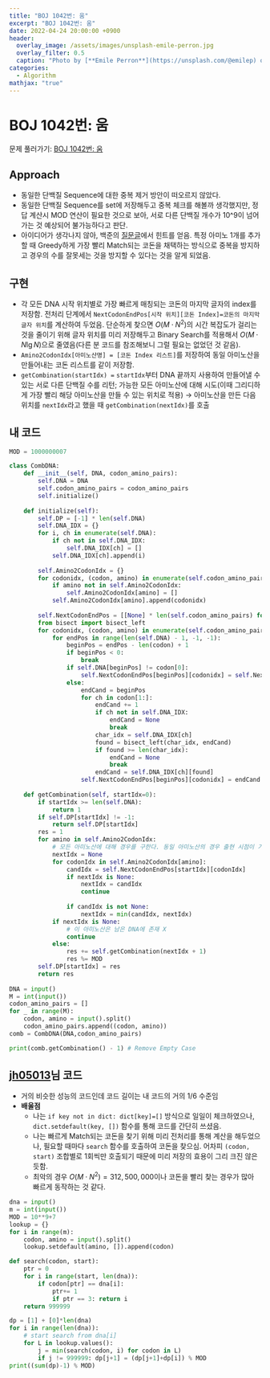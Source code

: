 ```yaml
---
title: "BOJ 1042번: 움"
excerpt: "BOJ 1042번: 움"
date: 2022-04-24 20:00:00 +0900
header:
  overlay_image: /assets/images/unsplash-emile-perron.jpg
  overlay_filter: 0.5
  caption: "Photo by [**Emile Perron**](https://unsplash.com/@emilep) on [**Unsplash**](https://unsplash.com/)"
categories:
  - Algorithm
mathjax: "true"
---
```

# BOJ 1042번: 움

문제 풀러가기: [BOJ 1042번: 움](https://www.acmicpc.net/problem/1042)

## Approach

- 동일한 단백질 Sequence에 대한 중복 제거 방안이 떠오르지 않았다.
- 동일한 단백질 Sequence를 set에 저장해두고 중복 체크를 해볼까 생각했지만, 정답 계산시 MOD 연산이 필요한 것으로 보아, 서로 다른 단백질 개수가 10^9이 넘어가는 것 예상되어 불가능하다고 판단.
- 아이디어가 생각나지 않아, 백준의 [질문글](https://www.acmicpc.net/board/view/55295)에서 힌트를 얻음. 특정 아미노 1개를 추가할 때 Greedy하게 가장 빨리 Match되는 코돈을 채택하는 방식으로 중복을 방지하고 경우의 수를 잘못세는 것을 방지할 수 있다는 것을 알게 되었음.

## 구현

- 각 모든 DNA 시작 위치별로 가장 빠르게 매칭되는 코돈의 마지막 글자의 index를 저장함. 전처리 단계에서 `NextCodonEndPos[시작 위치][코돈 Index]=코돈의 마지막 글자 위치`를 계산하여 두었음. 단순하게 찾으면 $O(M \cdot N^2)$의 시간 복잡도가 걸리는 것을 줄이기 위해 글자 위치를 미리 저장해두고 Binary Search를 적용해서 $O(M \cdot N \lg N)$으로 줄였음(다른 분 코드를 참조해보니 그럴 필요는 없었던 것 같음).
- `Amino2CodonIdx[아미노산명] = [코돈 Index 리스트]`를 저장하여 동일 아미노산을 만들어내는 코돈 리스트를 같이 저장함.
- `getCombination(startIdx) =` `startIdx`부터 DNA 끝까지 사용하여 만들어낼 수 있는 서로 다른 단백질 수를 리턴; 가능한 모든 아미노산에 대해 시도(이때 그리디하게 가장 빨리 해당 아미노산을 만들 수 있는 위치로 적용) → 아미노산을 만든 다음 위치를 `nextIdx`라고 했을 때 `getCombination(nextIdx)`를 호출

## 내 코드

```python
MOD = 1000000007

class CombDNA:
    def __init__(self, DNA, codon_amino_pairs):
        self.DNA = DNA
        self.codon_amino_pairs = codon_amino_pairs
        self.initialize()
        
    def initialize(self):
        self.DP = [-1] * len(self.DNA)
        self.DNA_IDX = {}
        for i, ch in enumerate(self.DNA):
            if ch not in self.DNA_IDX:
                self.DNA_IDX[ch] = []
            self.DNA_IDX[ch].append(i)
        
        self.Amino2CodonIdx = {}
        for codonidx, (codon, amino) in enumerate(self.codon_amino_pairs):
            if amino not in self.Amino2CodonIdx:
                self.Amino2CodonIdx[amino] = []
            self.Amino2CodonIdx[amino].append(codonidx)
            
        self.NextCodonEndPos = [[None] * len(self.codon_amino_pairs) for _ in range(len(self.DNA))]
        from bisect import bisect_left
        for codonidx, (codon, amino) in enumerate(self.codon_amino_pairs):
            for endPos in range(len(self.DNA) - 1, -1, -1):
                beginPos = endPos - len(codon) + 1
                if beginPos < 0:
                    break
                if self.DNA[beginPos] != codon[0]:
                    self.NextCodonEndPos[beginPos][codonidx] = self.NextCodonEndPos[beginPos + 1][codonidx]
                else:
                    endCand = beginPos
                    for ch in codon[1:]:
                        endCand += 1
                        if ch not in self.DNA_IDX:
                            endCand = None
                            break
                        char_idx = self.DNA_IDX[ch]
                        found = bisect_left(char_idx, endCand)
                        if found >= len(char_idx):
                            endCand = None
                            break
                        endCand = self.DNA_IDX[ch][found]
                    self.NextCodonEndPos[beginPos][codonidx] = endCand
    
    def getCombination(self, startIdx=0):
        if startIdx >= len(self.DNA):
            return 1
        if self.DP[startIdx] != -1:
            return self.DP[startIdx]
        res = 1
        for amino in self.Amino2CodonIdx:
            # 모든 아미노산에 대해 경우를 구한다. 동일 아미노산의 경우 출현 시점이 가장 빠른 것을 기준으로 한다.
            nextIdx = None
            for codonIdx in self.Amino2CodonIdx[amino]:
                candIdx = self.NextCodonEndPos[startIdx][codonIdx]
                if nextIdx is None:
                    nextIdx = candIdx
                    continue
                
                if candIdx is not None:
                    nextIdx = min(candIdx, nextIdx)
            if nextIdx is None:
                # 이 아미노산은 남은 DNA에 존재 X
                continue
            else:
                res += self.getCombination(nextIdx + 1)
                res %= MOD
        self.DP[startIdx] = res
        return res
    
DNA = input()
M = int(input())
codon_amino_pairs = []
for _ in range(M):
    codon, amino = input().split()
    codon_amino_pairs.append((codon, amino))
comb = CombDNA(DNA,codon_amino_pairs)

print(comb.getCombination() - 1) # Remove Empty Case
```

## [jh05013](https://www.acmicpc.net/user/jh05013)님 코드

- 거의 비슷한 성능의 코드인데 코드 길이는 내 코드의 거의 1/6 수준임
- **배울점**
  - 나는 `if key not in dict: dict[key]=[]` 방식으로 일일이 체크하였으나, `dict.setdefault(key, [])` 함수를 통해 코드를 간단히 쓰셨음.
  - 나는 빠르게 Match되는 코돈을 찾기 위해 미리 전처리를 통해 계산을 해두었으나, 필요할 때마다 `search` 함수를 호출하여 코돈을 찾으심. 어차피 `(codon, start)` 조합별로 1회씩만 호출되기 때문에 미리 저장의 효용이 그리 크진 않은 듯함. 
  - 최악의 경우 $O(M \cdot N^2)=312,500,000$이나 코돈을 빨리 찾는 경우가 많아 빠르게 동작하는 것 같다.

```python
dna = input()
m = int(input())
MOD = 10**9+7
lookup = {}
for i in range(m):
    codon, amino = input().split()
    lookup.setdefault(amino, []).append(codon)

def search(codon, start):
    ptr = 0
    for i in range(start, len(dna)):
        if codon[ptr] == dna[i]:
            ptr+= 1
            if ptr == 3: return i
    return 999999

dp = [1] + [0]*len(dna)
for i in range(len(dna)):
    # start search from dna[i]
    for L in lookup.values():
        j = min(search(codon, i) for codon in L)
        if j != 999999: dp[j+1] = (dp[j+1]+dp[i]) % MOD
print((sum(dp)-1) % MOD)
```